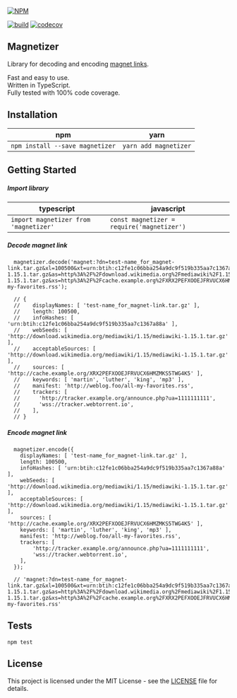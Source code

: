 
[![NPM](https://nodei.co/npm/magnetizer.png)](https://npmjs.org/package/magnetizer)

[![build](https://circleci.com/gh/IvanSolomakhin/magnetizer.svg?style=shield)](https://app.circleci.com/pipelines/github/IvanSolomakhin/magnetizer)
[![codecov](https://codecov.io/gh/IvanSolomakhin/magnetizer/branch/master/graph/badge.svg)](https://codecov.io/gh/IvanSolomakhin/magnetizer)

## Magnetizer
  Library for decoding and encoding [magnet links](https://en.wikipedia.org/wiki/Magnet_URI_scheme).  
  
  Fast and easy to use.  
  Written in TypeScript.  
  Fully tested with 100% code coverage.  

  
## Installation
| npm | yarn |
|---|---|
| `npm install --save magnetizer` | `yarn add magnetizer` |

## Getting Started

##### Import library
| typescript | javascript |
|---|---|
| ` import magnetizer from 'magnetizer' ` | ` const magnetizer = require('magnetizer') `|

##### Decode magnet link
```
  magnetizer.decode('magnet:?dn=test-name_for_magnet-link.tar.gz&xl=100500&xt=urn:btih:c12fe1c06bba254a9dc9f519b335aa7c1367a88a&tr=http%3A%2F%2Ftracker.example.org%2Fannounce.php%3Fua%3D1111111111&tr=wss%3A%2F%2Ftracker.webtorrent.io&kt=martin+luther+king+mp3&ws=http%3A%2F%2Fdownload.wikimedia.org%2Fmediawiki%2F1.15%2Fmediawiki-1.15.1.tar.gz&as=http%3A%2F%2Fdownload.wikimedia.org%2Fmediawiki%2F1.15%2Fmediawiki-1.15.1.tar.gz&xs=http%3A%2F%2Fcache.example.org%2FXRX2PEFXOOEJFRVUCX6HMZMKS5TWG4K5&mt=http%3A%2F%2Fweblog.foo%2Fall-my-favorites.rss');
  
  // {
  //    displayNames: [ 'test-name_for_magnet-link.tar.gz' ],
  //    length: 100500,
  //    infoHashes: [ 'urn:btih:c12fe1c06bba254a9dc9f519b335aa7c1367a88a' ],
  //    webSeeds: [ 'http://download.wikimedia.org/mediawiki/1.15/mediawiki-1.15.1.tar.gz' ],
  //    acceptableSources: [ 'http://download.wikimedia.org/mediawiki/1.15/mediawiki-1.15.1.tar.gz' ],
  //    sources: [ 'http://cache.example.org/XRX2PEFXOOEJFRVUCX6HMZMKS5TWG4K5' ],
  //    keywords: [ 'martin', 'luther', 'king', 'mp3' ],
  //    manifest: 'http://weblog.foo/all-my-favorites.rss',
  //    trackers: [
  //      'http://tracker.example.org/announce.php?ua=1111111111',
  //      'wss://tracker.webtorrent.io',
  //    ],
  // }
```

##### Encode magnet link
```
  magnetizer.encode({
    displayNames: [ 'test-name_for_magnet-link.tar.gz' ],
    length: 100500,
    infoHashes: [ 'urn:btih:c12fe1c06bba254a9dc9f519b335aa7c1367a88a' ],
    webSeeds: [ 'http://download.wikimedia.org/mediawiki/1.15/mediawiki-1.15.1.tar.gz' ],
    acceptableSources: [ 'http://download.wikimedia.org/mediawiki/1.15/mediawiki-1.15.1.tar.gz' ],
    sources: [ 'http://cache.example.org/XRX2PEFXOOEJFRVUCX6HMZMKS5TWG4K5' ],
    keywords: [ 'martin', 'luther', 'king', 'mp3' ],
    manifest: 'http://weblog.foo/all-my-favorites.rss',
    trackers: [
        'http://tracker.example.org/announce.php?ua=1111111111',
        'wss://tracker.webtorrent.io',
    ],
  });
  
  // 'magnet:?dn=test-name_for_magnet-link.tar.gz&xl=100500&xt=urn:btih:c12fe1c06bba254a9dc9f519b335aa7c1367a88a&tr=http%3A%2F%2Ftracker.example.org%2Fannounce.php%3Fua%3D1111111111&tr=wss%3A%2F%2Ftracker.webtorrent.io&kt=martin+luther+king+mp3&ws=http%3A%2F%2Fdownload.wikimedia.org%2Fmediawiki%2F1.15%2Fmediawiki-1.15.1.tar.gz&as=http%3A%2F%2Fdownload.wikimedia.org%2Fmediawiki%2F1.15%2Fmediawiki-1.15.1.tar.gz&xs=http%3A%2F%2Fcache.example.org%2FXRX2PEFXOOEJFRVUCX6HMZMKS5TWG4K5&mt=http%3A%2F%2Fweblog.foo%2Fall-my-favorites.rss'
```

## Tests
  ```
  npm test
  ```

## License
This project is licensed under the MIT License - see the [LICENSE](LICENSE.md) file for details.

